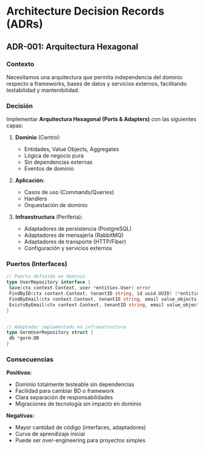 # Architecture Decision Records (ADRs)

## ADR-001: Arquitectura Hexagonal

### Contexto

Necesitamos una arquitectura que permita independencia del dominio respecto a frameworks, bases de datos y servicios externos, facilitando testabilidad y mantenibilidad.

### Decisión

Implementar **Arquitectura Hexagonal (Ports & Adapters)** con las siguientes capas:

1. **Dominio** (Centro):
   - Entidades, Value Objects, Aggregates
   - Lógica de negocio pura
   - Sin dependencias externas
   - Eventos de dominio

2. **Aplicación**:
   - Casos de uso (Commands/Queries)
   - Handlers
   - Orquestación de dominio

3. **Infraestructura** (Periferia):
   - Adaptadores de persistencia (PostgreSQL)
   - Adaptadores de mensajería (RabbitMQ)
   - Adaptadores de transporte (HTTP/Fiber)
   - Configuración y servicios externos

### Puertos (Interfaces)

```go
// Puerto definido en dominio
type UserRepository interface {
 Save(ctx context.Context, user *entities.User) error
 FindByID(ctx context.Context, tenantID string, id uuid.UUID) (*entities.User, error)
 FindByEmail(ctx context.Context, tenantID string, email value_objects.Email) (*entities.User, error)
 ExistsByEmail(ctx context.Context, tenantID string, email value_objects.Email) (bool, error)
}


// Adaptador implementado en infraestructura
type GormUserRepository struct {
 db *gorm.DB
}


```

### Consecuencias

**Positivas:**

- Dominio totalmente testeable sin dependencias
- Facilidad para cambiar BD o framework
- Clara separación de responsabilidades
- Migraciones de tecnología sin impacto en dominio

**Negativas:**

- Mayor cantidad de código (interfaces, adaptadores)
- Curva de aprendizaje inicial
- Puede ser over-engineering para proyectos simples
